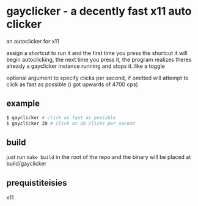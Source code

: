 # gayclicker - a decently fast x11 auto clicker

an autoclicker for x11

assign a shortcut to run it and the first time you press the shortcut it will begin autoclicking, the next time you press it, the program realizes theres already a gayclicker instance running and stops it. like a toggle

optional argument to specify clicks per second, if omitted will attempt to click as fast as possible (i got upwards of 4700 cps)

## example

```bash
$ gayclicker # click as fast as possible
$ gayclicker 20 # click at 20 clicks per second
```

## build

just run `make build` in the root of the repo and the binary will be placed at build/gayclicker

## prequistiteisies

x11